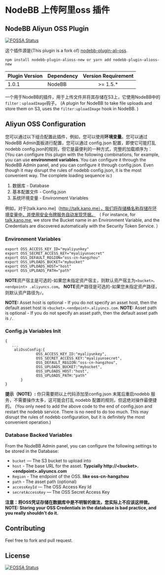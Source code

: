# NodeBB 上传阿里oss 插件 
## NodeBB Aliyun OSS Plugin

[![FOSSA Status](https://app.fossa.com/api/projects/git%2Bgithub.com%2Fcgh1999520%2Fnodebb-plugin-alioss-new.svg?type=shield)](https://app.fossa.com/projects/git%2Bgithub.com%2Fcgh1999520%2Fnodebb-plugin-alioss-new?ref=badge_shield)

这个插件源是(This plugin is a fork of) [nodebb-plugin-ali-oss](https://github.com/ziofat/nodebb-plugin-ali-oss).
 
`npm install nodebb-plugin-alioss-new or yarn add nodebb-plugin-alioss-new`

| Plugin Version | Dependency     | Version Requirement     |
| ---------------| -------------- |:-----------------------:|
| 1.0.1          | NodeBB         | >= 1.5.* |

一个用于NodeBB的插件，用于上传文件并将其存储在S3上，它使用NodeBB中的`filter：uploadImage`钩子。 
(A plugin for NodeBB to take file uploads and store them on S3, uses the `filter:uploadImage` hook in NodeBB. )

## Aliyun OSS Configuration

您可以通过以下组合配置此插件，例如，您可以使用**环境变量**。您可以通过NodeBB Admin面板进行配置，您可以通过 config.json 配置，即使它可能打乱 nodebb config.json的规则，但它是最便利的一种方式，完整的加载顺序为：
(You can configure this plugin with the following combinations, for example, you can use **environment variables**. You can configure it through the NodeBB Admin panel, and you can configure it through config.json. Even though it may disrupt the rules of nodebb config.json, it is the most convenient way. The complete loading sequence is:)

1. 数据库 - Database
3. 基本配置文件 - Config.json
2. 系统环境变量 - Environment Variables

例如，对于[talk.kano.me]（http://talk.kano.me），我们将存储桶名称存储在环境变量中，并使用安全令牌服务自动发现凭据。 （
For instance, for [talk.kano.me](http://talk.kano.me), we store the Bucket name in an Environment Variable, and the Credentials are discovered automatically with the Security Token Service.
）
### Environment Variables

```
export OSS_ACCESS_KEY_ID="myaliyunkey"
export OSS_SECRET_ACCESS_KEY="myaliyunsecret"
export OSS_DEFAULT_REGION="oss-cn-hangzhou"
export OSS_UPLOADS_BUCKET="mybucket"
export OSS_UPLOADS_HOST="host"
export OSS_UPLOADS_PATH="path"
```

**NOTE**资产宿主是可选的-如果您未指定资产宿主，则默认资产宿主为`<bucket>。<endpoint> .aliyuncs.com`。 **NOTE**资产路径是可选的-如果您未指定资产路径，则默认资产路径为`/`。

**NOTE:** Asset host is optional - If you do not specify an asset host, then the default asset host is `<bucket>.<endpoint>.aliyuncs.com`.
**NOTE:** Asset path is optional - If you do not specify an asset path, then the default asset path is `/`.

### Config.js Variables Init
```
{
   ...
    aliOssConfig:{
              OSS_ACCESS_KEY_ID:"myaliyunkey",
              OSS_SECRET_ACCESS_KEY:"myaliyunsecret",
              OSS_DEFAULT_REGION:"oss-cn-hangzhou",
              OSS_UPLOADS_BUCKET:"mybucket",
              OSS_UPLOADS_HOST:"host",
              OSS_UPLOADS_PATH:"path"
       }
}
```
 **提示（NOTE）:** 你只需要把以上代码添加至config.json 末尾后重启nodebb 服务，不需要操作太多，这可能会打乱 nodebb 配置的规则，但这绝对操作最便捷的。
  (You only need to add the above code to the end of config.json and restart the nodebb service. There is no need to do too much. This may disrupt the rules of nodebb configuration, but it is definitely the most convenient operation.)
 
### Database Backed Variables

From the NodeBB Admin panel, you can configure the following settings to be stored in the Database:

* `bucket` — The S3 bucket to upload into
* `host` - The base URL for the asset.  **Typcially http://\<bucket\>.\<endpoint\>.aliyuncs.com**
* `Region` - The endpoint of the OSS. **like oss-cn-hangzhou**
* `path` - The asset path (optional)
* `accessKeyId` — The OSS Access Key Id
* `secretAccessKey` — The OSS Secret Access Key

**注意：将OSS凭证存储在数据库中是不明智的做法，您实际上不应该这样做。**
**NOTE: Storing your OSS Credentials in the database is bad practice, and you really shouldn't do it.**

## Contributing
Feel free to fork and pull request.

## License
[![FOSSA Status](https://app.fossa.com/api/projects/git%2Bgithub.com%2Fcgh1999520%2Fnodebb-plugin-alioss-new.svg?type=large)](https://app.fossa.com/projects/git%2Bgithub.com%2Fcgh1999520%2Fnodebb-plugin-alioss-new?ref=badge_large)